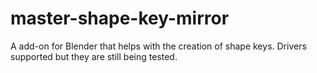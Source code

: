 # master-shape-key-mirror
A add-on for Blender that helps with the creation of shape keys. Drivers supported but they are still being tested.
